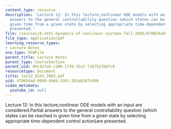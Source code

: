 ```yaml
---
content_type: resource
description: 'Lecture 12: In this lecture,nonlinear ODE models with an input are considered.Partial
  answers to the general controllability question (which states can be reached in
  given time from a given state by selecting appropriate time-dependent control action)are
  presented.'
file: /courses/6-243j-dynamics-of-nonlinear-systems-fall-2003/470654ad9968db683361591ab107c098_lec12_6243_2003.pdf
file_type: application/pdf
learning_resource_types:
- Lecture Notes
ocw_type: OCWFile
parent_title: Lecture Notes
parent_type: CourseSection
parent_uid: 89c42fa5-c206-1739-32af-718752f667c9
resourcetype: Document
title: lec12_6243_2003.pdf
uid: 470654ad-9968-db68-3361-591ab107c098
video_metadata:
  youtube_id: null
---
```

Lecture 12: In this lecture,nonlinear ODE models with an input are considered.Partial answers to the general controllability question (which states can be reached in given time from a given state by selecting appropriate time-dependent control action)are presented.